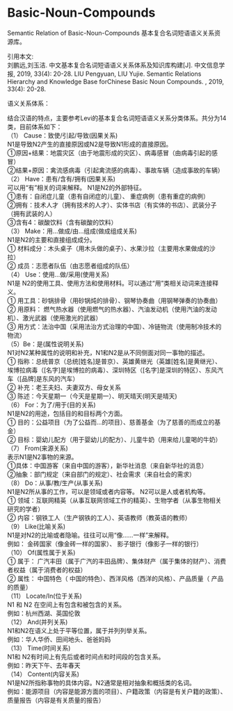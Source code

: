 # Basic-Noun-Compounds
Semantic Relation of Basic-Noun-Compounds
基本复合名词短语语义关系资源库。


引用本文:   
刘鹏远,刘玉洁. 中文基本复合名词短语语义关系体系及知识库构建[J]. 中文信息学报, 2019, 33(4): 20-28.	
LIU Pengyuan, LIU Yujie. Semantic Relations Hierarchy and Knowledge Base forChinese Basic Noun Compounds. , 2019, 33(4): 20-28.


语义关系体系：

结合汉语的特点，主要参考Levi的基本复合名词短语语义关系分类体系。共分为14类，目前体系如下：  
 （1） Cause：致使/引起/导致(因果关系)  
N1是导致N2产生的直接原因或N2是导致N1形成的直接原因。  
①原因+结果：地震灾区（由于地震形成的灾区）、病毒感冒（由病毒引起的感冒）  
②结果+原因：禽流感病毒（引起禽流感的病毒）、事故车辆（造成事故的车辆）  
（2） Have：患有/含有/拥有(因果关系)  
可以用“有”相关的词来解释。 N1是N2的外部特征。  
①患有：自闭症儿童（患有自闭症的儿童）、 重症病例（患有重症的病例）  
②拥有：技术人才（拥有技术的人才）、实体书店（有实体的书店）、武装分子（拥有武装的人）  
③含有4：碳酸饮料（含有碳酸的饮料）  
（3） Make：用...做成/由...组成(做成组成关系)  
N1是N2的主要和直接组成成分。  
① 材料成分：木头桌子（用木头做的桌子）、水果沙拉（主要用水果做成的沙拉）  
② 成员：志愿者队伍（由志愿者组成的队伍）  
（4） Use：使用...做/采用(使用关系)  
N1是 N2的使用工具、使用方法和使用材料。可以通过“用”类相关动词来连接释义。  
① 用工具：砂锅排骨（用砂锅炖的排骨）、钢琴协奏曲（用钢琴弹奏的协奏曲）  
② 用原料： 燃气热水器（使用燃气的热水器）、汽油发动机（使用汽油的发动机）、激光武器（使用激光的武器）  
③ 用方式：法治中国（采用法治方式治理的中国）、冷链物流（使用制冷技术的物流）  
（5）Be：是(属性说明关系)  
N1对N2某种属性的说明和补充，N1和N2是从不同侧面对同一事物的描述。  
① 指称：总统普京（总统[姓名]是普京）、英雄黄继光（英雄[姓名]是黄继光）、埃博拉病毒（[名字]是埃博拉的病毒）、深圳特区（[名字]是深圳的特区）、东风汽车（[品牌]是东风的汽车）  
② 补充：老王夫妇、夫妻双方、母女关系  
③ 陈述：今天星期一（今天是星期一）、明天晴天(明天是晴天)  
（6） For：为了/用于(目的关系)  
N1是N2的用途，包括目的和目标两个方面。  
① 目的：公益项目（为了公益而...的项目）、慈善基金（为了慈善的而成立的基金）  
② 目标：婴幼儿配方（用于婴幼儿的配方）、儿童牛奶（用来给儿童喝的牛奶）  
（7） From(来源关系)  
表示N1是N2事物的来源。  
①具体：中国游客（来自中国的游客），新华社消息（来自新华社的消息）  
②抽象：部门规定（来自部门的规定）、社会需求（来自社会的需求）  
（8） Do：从事/教/生产(从事关系)  
N1是N2所从事的工作，可以是领域或者内容等。 N2可以是人或者机构等。  
① 领域：互联网精英（从事互联网领域工作的精英）、生物学者（从事生物相关研究的学者）  
② 内容：钢铁工人（生产钢铁的工人）、英语教师（教英语的教师）  
（9） Like(比喻关系)  
N1是对N2的比喻或者隐喻。往往可以用“像……一样”来解释。  
例如： 金砖国家（像金砖一样的国家）、 影子银行（像影子一样的银行）  
（10） Of(属性属于关系)  
① 属于： 广汽丰田（属于广汽的丰田品牌）、集体财产（属于集体的财产）、消费者权益（属于消费者的权益）  
② 属性： 中国特色（ 中国的特色）、西洋风格（西洋的风格）、产品质量（ 产品的质量）  
（11） Locate/In(位于关系)  
N1 和 N2 在空间上有包含和被包含的关系。  
例如：杭州西湖、英国伦敦  
（12） And(并列关系)  
N1和N2在语义上处于平等位置，属于并列列举关系。  
例如：华人华侨、田间地头、爸爸妈妈  
（13） Time(时间关系)  
N1和 N2有时间上有先后或者时间点和时间段的包含关系。  
例如：昨天下午、去年春天  
（14） Content(内容关系)  
N1是N2所指称事物的具体内容。N2通常是相对抽象和概括类的名词。  
例如：能源项目（内容是能源方面的项目）、户籍政策（内容是有关户籍的政策）、质量报告（内容是有关质量的报告）  
